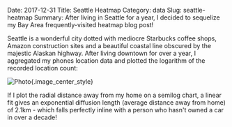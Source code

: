 Date: 2017-12-31
Title: Seattle Heatmap
Category: data
Slug: seattle-heatmap
Summary: After living in Seattle for a year, I decided to sequelize my Bay Area frequently-visited heatmap blog post! 

Seattle is a wonderful city dotted with mediocre Starbucks coffee shops, Amazon construction 
sites and a beautiful coastal line obscured by the majestic Alaskan highway. After living downtown 
for over a year, I aggregated my phones location data and plotted the logarithm of the 
recorded location count: 
  
![Photo]({attach}/assets/data/2017/seattle-heatmap.jpg){.image_center_style}

If I plot the radial distance away from my home on a semilog chart, a
linear fit gives an exponential diffusion length (average distance away from home) 
of 2.1km - which falls perfectly inline with a person who hasn't owned a car in 
over a decade! 
